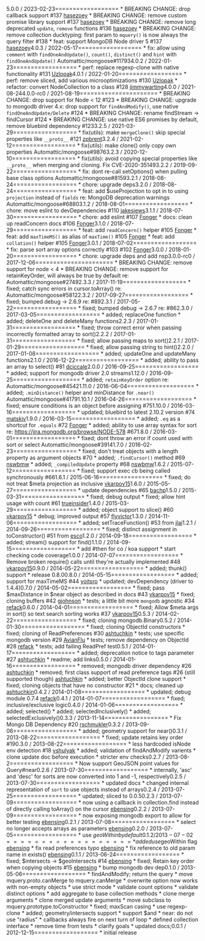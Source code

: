 5.0.0 / 2023-02-23================== * BREAKING CHANGE: drop callback support #137 [hasezoey](https://github.com/hasezoey) * BREAKING CHANGE: remove custom promise library support #137 [hasezoey](https://github.com/hasezoey) * BREAKING CHANGE: remove long deprecated `update`, `remove` functions #136 [hasezoey](https://github.com/hasezoey) * BREAKING CHANGE: remove collection ducktyping: first param to `mquery()` is now always the query filter #138 * feat: support MongoDB Node driver 5 #137 [hasezoey](https://github.com/hasezoey)4.0.3 / 2022-05-17================== * fix: allow using `comment` with `findOneAndUpdate()`, `count()`, `distinct()` and `hint` with `findOneAndUpdate()` Automattic/mongoose#117934.0.2 / 2022-01-23================== * perf: replace regexp-clone with native functionality #131 [Uzlopak](https://github.com/Uzlopak)4.0.1 / 2022-01-20================== * perf: remove sliced, add various microoptimizations #130 [Uzlopak](https://github.com/Uzlopak) * refactor: convert NodeCollection to a class #128 [jimmywarting](https://github.com/jimmywarting)4.0.0 / 2021-08-244.0.0-rc0 / 2021-08-19====================== * BREAKING CHANGE: drop support for Node < 12 #123 * BREAKING CHANGE: upgrade to mongodb driver 4.x: drop support for `findAndModify()`, use native `findOneAndUpdate/Delete` #124 * BREAKING CHANGE: rename findStream -> findCursor #124 * BREAKING CHANGE: use native ES6 promises by default, remove bluebird dependency #1233.2.5 / 2021-03-29================== * fix(utils): make `mergeClone()` skip special properties like `__proto__` #121 [zpbrent](https://github.com/zpbrent)3.2.4 / 2021-02-12================== * fix(utils): make clone() only copy own properties Automattic/mongoose#98763.2.3 / 2020-12-10================== * fix(utils): avoid copying special properties like `__proto__` when merging and cloning. Fix CVE-2020-351493.2.2 / 2019-09-22================== * fix: dont re-call setOptions() when pulling base class options Automattic/mongoose#81593.2.1 / 2018-08-24================== * chore: upgrade deps3.2.0 / 2018-08-24================== * feat: add $useProjection to opt in to using `projection` instead of `fields` re: MongoDB deprecation warnings Automattic/mongoose#68803.1.2 / 2018-08-01================== * chore: move eslint to devDependencies #110 [jakesjews](https://github.com/jakesjews)3.1.1 / 2018-07-30================== * chore: add eslint #107 [Fonger](https://github.com/Fonger) * docs: clean up readConcern docs #106 [Fonger](https://github.com/Fonger)3.1.0 / 2018-07-29================== * feat: add `readConcern()` helper #105 [Fonger](https://github.com/Fonger) * feat: add `maxTimeMS()` as alias of `maxTime()` #105 [Fonger](https://github.com/Fonger) * feat: add `collation()` helper #105 [Fonger](https://github.com/Fonger)3.0.1 / 2018-07-02================== * fix: parse sort array options correctly #103 #102 [Fonger](https://github.com/Fonger)3.0.0 / 2018-01-20================== * chore: upgrade deps and add nsp3.0.0-rc0 / 2017-12-06====================== * BREAKING CHANGE: remove support for node < 4 * BREAKING CHANGE: remove support for retainKeyOrder, will always be true by default re: Automattic/mongoose#27492.3.3 / 2017-11-19================== * fixed; catch sync errors in cursor.toArray() re: Automattic/mongoose#58122.3.2 / 2017-09-27================== * fixed; bumped debug -> 2.6.9 re: #892.3.1 / 2017-05-22================== * fixed; bumped debug -> 2.6.7 re: #862.3.0 / 2017-03-05================== * added; replaceOne function * added; deleteOne and deleteMany functions2.2.3 / 2017-01-31================== * fixed; throw correct error when passing incorrectly formatted array to sort()2.2.2 / 2017-01-31================== * fixed; allow passing maps to sort()2.2.1 / 2017-01-29================== * fixed; allow passing string to hint()2.2.0 / 2017-01-08================== * added; updateOne and updateMany functions2.1.0 / 2016-12-22================== * added; ability to pass an array to select() #81 [dciccale](https://github.com/dciccale)2.0.0 / 2016-09-25================== * added; support for mongodb driver 2.0 streams1.12.0 / 2016-09-25=================== * added; `retainKeyOrder` option re: Automattic/mongoose#45421.11.0 / 2016-06-04=================== * added; `.minDistance()` helper and minDistance for `.near()` Automattic/mongoose#41791.10.1 / 2016-04-26=================== * fixed; ensure conditions is an object before assigning #751.10.0 / 2016-03-16================== * updated; bluebird to latest 2.10.2 version #74 [matskiv](https://github.com/matskiv)1.9.0 / 2016-03-15================== * added; `.eq` as a shortcut for `.equals` #72 [Fonger](https://github.com/Fonger) * added; ability to use array syntax for sort re: https://jira.mongodb.org/browse/NODE-578 #671.8.0 / 2016-03-01================== * fixed; dont throw an error if count used with sort or select Automattic/mongoose#39141.7.0 / 2016-02-23================== * fixed; don't treat objects with a length property as argument objects #70 * added; `.findCursor()` method #69 [nswbmw](https://github.com/nswbmw) * added; `_compiledUpdate` property #68 [nswbmw](https://github.com/nswbmw)1.6.2 / 2015-07-12================== * fixed; support exec cb being called synchronously #661.6.1 / 2015-06-16================== * fixed; do not treat $meta projection as inclusive [vkarpov15](https://github.com/vkarpov15)1.6.0 / 2015-05-27================== * update dependencies #65 [bachp](https://github.com/bachp)1.5.0 / 2015-03-31================== * fixed; debug output * fixed; allow hint usage with count #61 [trueinsider](https://github.com/trueinsider)1.4.0 / 2015-03-29================== * added; object support to slice() #60 [vkarpov15](https://github.com/vkarpov15) * debug; improved output #57 [flyvictor](https://github.com/flyvictor)1.3.0 / 2014-11-06================== * added; setTraceFunction() #53 from [jlai](https://github.com/jlai)1.2.1 / 2014-09-26================== * fixed; distinct assignment in toConstructor() #51 from [esco](https://github.com/esco)1.2.0 / 2014-09-18================== * added; stream() support for find()1.1.0 / 2014-09-15================== * add #then for co / koa support * start checking code coverage1.0.0 / 2014-07-07================== * Remove broken require() calls until they're actually implemented #48 [vkarpov15](https://github.com/vkarpov15)0.9.0 / 2014-05-22================== * added; thunk() support * release 0.8.00.8.0 / 2014-05-15================== * added; support for maxTimeMS #44 [yoitsro](https://github.com/yoitsro) * updated; devDependency (driver to 1.4.4)0.7.0 / 2014-05-02================== * fixed; pass $maxDistance in $near object as described in docs #43 [vkarpov15](https://github.com/vkarpov15) * fixed; cloning buffers #42 [gjohnson](https://github.com/gjohnson) * tests; a little bit more `mongodb` agnostic #34 [refack](https://github.com/refack)0.6.0 / 2014-04-01================== * fixed; Allow $meta args in sort() so text search sorting works #37 [vkarpov15](https://github.com/vkarpov15)0.5.3 / 2014-02-22================== * fixed; cloning mongodb.Binary0.5.2 / 2014-01-30================== * fixed; cloning ObjectId constructors * fixed; cloning of ReadPreferences #30 [ashtuchkin](https://github.com/ashtuchkin) * tests; use specific mongodb version #29 [AvianFlu](https://github.com/AvianFlu) * tests; remove dependency on ObjectId #28 [refack](https://github.com/refack) * tests; add failing ReadPref test0.5.1 / 2014-01-17================== * added; deprecation notice to tags parameter #27 [ashtuchkin](https://github.com/ashtuchkin) * readme; add links0.5.0 / 2014-01-16================== * removed; mongodb driver dependency #26 [ashtuchkin](https://github.com/ashtuchkin) * removed; first class support of read preference tags #26 (still supported though) [ashtuchkin](https://github.com/ashtuchkin) * added; better ObjectId clone support * fixed; cloning objects that have no constructor #21 * docs; cleaned up [ashtuchkin](https://github.com/ashtuchkin)0.4.2 / 2014-01-08================== * updated; debug module 0.7.4 [refack](https://github.com/refack)0.4.1 / 2014-01-07================== * fixed; inclusive/exclusive logic0.4.0 / 2014-01-06================== * added; selected() * added; selectedInclusively() * added; selectedExclusively()0.3.3 / 2013-11-14================== * Fix Mongo DB Dependency #20 [rschmukler](https://github.com/rschmukler)0.3.2 / 2013-09-06==================  * added; geometry support for near()0.3.1 / 2013-08-22==================  * fixed; update retains key order #190.3.0 / 2013-08-22==================  * less hardcoded isNode env detection #18 [vshulyak](https://github.com/vshulyak)  * added; validation of findAndModify varients  * clone update doc before execution  * stricter env checks0.2.7 / 2013-08-2==================  * Now support GeoJSON point values for Query#near0.2.6 / 2013-07-30==================  * internally, 'asc' and 'desc' for sorts are now converted into 1 and -1, respectively0.2.5 / 2013-07-30==================  * updated docs  * changed internal representation of `sort` to use objects instead of arrays0.2.4 / 2013-07-25==================  * updated; sliced to 0.0.50.2.3 / 2013-07-09==================  * now using a callback in collection.find instead of directly calling toArray() on the cursor [ebensing](https://github.com/ebensing)0.2.2 / 2013-07-09==================  * now exposing mongodb export to allow for better testing [ebensing](https://github.com/ebensing)0.2.1 / 2013-07-08==================  * select no longer accepts arrays as parameters [ebensing](https://github.com/ebensing)0.2.0 / 2013-07-05==================  * use $geoWithin by default0.1.2 / 2013-07-02==================  * added use$geoWithin flag [ebensing](https://github.com/ebensing)  * fix read preferences typo [ebensing](https://github.com/ebensing)  * fix reference to old param name in exists() [ebensing](https://github.com/ebensing)0.1.1 / 2013-06-24==================  * fixed; $intersects -> $geoIntersects #14 [ebensing](https://github.com/ebensing)  * fixed; Retain key order when copying objects #15 [ebensing](https://github.com/ebensing)  * bump mongodb dev dep0.1.0 / 2013-05-06==================  * findAndModify; return the query  * move mquery.proto.canMerge to mquery.canMerge  * overwrite option now works with non-empty objects  * use strict mode  * validate count options  * validate distinct options  * add aggregate to base collection methods  * clone merge arguments  * clone merged update arguments  * move subclass to mquery.prototype.toConstructor  * fixed; maxScan casing  * use regexp-clone  * added; geometry/intersects support  * support $and  * near: do not use "radius"  * callbacks always fire on next turn of loop  * defined collection interface  * remove time from tests  * clarify goals  * updated docs;0.0.1 / 2012-12-15==================  * initial release
